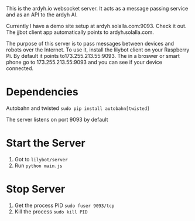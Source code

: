 This is the ardyh.io websocket server. It acts as a message passing service and as an API to the ardyh AI. 


Currently I have a demo site setup at ardyh.solalla.com:9093. Check it out. The jjbot client app automatically points to 
ardyh.solalla.com.

The purpose of this server is to pass messages between devices and robots over the Internet. To use it, 
install the lilybot client on your Raspberry Pi. By default it points to173.255.213.55:9093. The in a broswer or smart phone
go to 173.255.213.55:9093 and you can see if your device connected. 



Dependencies
============

Autobahn and twisted `sudo pip install autobahn[twisted]`


The server listens on port 9093 by default

Start the Server
================

1. Got to `lilybot/server`
2. Run `python main.js`


Stop Server
===========

1. Get the process PID `sudo fuser 9093/tcp`
2. Kill the process `sudo kill PID`





